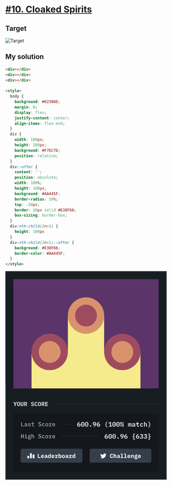 # [#10. Cloaked Spirits](https://cssbattle.dev/play/10)

## Target

![Target](https://cssbattle.dev/targets/10@2x.png)

## My solution

```html
<div></div>
<div></div>
<div></div>

<style>
  body {
    background: #62306D;
    margin: 0;
    display: flex;
    justify-content: center;
    align-items: flex-end;
  }
  div {
    width: 100px;
    height: 200px;
    background: #F7EC7D;
    position: relative;
  }
  div::after {
    content: '';
    position: absolute;
    width: 100%;
    height: 100px;
    background: #AA445F;
    border-radius: 50%;
    top: -50px;
    border: 20px solid #E38F66;
    box-sizing: border-box;
  }
  div:nth-child(2n+1) {
    height: 100px
  }
  div:nth-child(2n+1)::after {
    background: #E38F66;
    border-color: #AA445F;
  }
</style>
```

![Solution](/images/10-cloaked-spirits.png)
